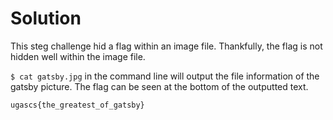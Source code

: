 # Solution

This steg challenge hid a flag within an image file. Thankfully, the flag is not hidden well within the image file.

`$ cat gatsby.jpg` in the command line will output the file information of the gatsby picture. The flag can be seen at the bottom of the outputted text.

`ugascs{the_greatest_of_gatsby}`